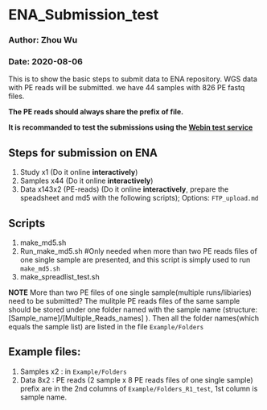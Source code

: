# ENA_Submission_test

### Author: Zhou Wu
### Date: 2020-08-06

This is to show the basic steps to submit data to ENA repository.
WGS data with PE reads will be submitted. we have 44 samples with 826 PE fastq files. 

**The PE reads should always share the prefix of file.**

**It is recommanded to test the submissions using the [Webin test service](https://ena-docs.readthedocs.io/en/latest/submit/general-guide/interactive.html?highlight=TEST#production-and-test-services)**

## Steps for submission on ENA
1.	Study  x1 (Do it online **interactively**)
2.	Samples  x44 (Do it online **interactively**)
3.	Data  x143x2 (PE-reads) (Do it online **interactively**, prepare the speadsheet and md5 with the following scripts); Options: `FTP_upload.md`

## Scripts
1.  make_md5.sh 
2.  Run_make_md5.sh  #Only needed when more than two PE reads files of one single sample are presented, and this script is simply used to run `make_md5.sh`
3.  make_spreadlist_test.sh

**NOTE** More than two PE files of one single sample(multiple runs/libiaries) need to be submitted? The mulitple PE reads files of the same sample should be stored under one folder named with the sample name (structure: \[Sample_name\]/\[Multiple_Reads_names\] ). Then all the folder names(which equals the sample list) are listed in the file `Example/Folders`

## Example files: 

1. Samples x2 : in `Example/Folders`
2. Data 8x2 : PE reads (2 sample x 8 PE reads files of one single sample) prefix are in the 2nd columns of `Example/Folders_R1_test`, 1st column is sample name.
 
